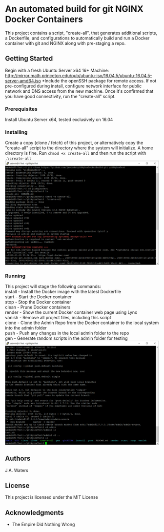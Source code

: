 # An automated build for git NGINX Docker Containers
This project contains a script, "create-all", that generates additional scripts, a Dockerfile, and configurations to automatically build and run a Docker container with git and NGINX along with pre-staging a repo.

## Getting Started
Begin with a fresh Ubuntu Server x64 16+ Machine: http://mirror.math.princeton.edu/pub/ubuntu-iso/16.04.5/ubuntu-16.04.5-server-amd64.iso *Include the openSSH package for remote access. If not pre-configured during install, configure network interface for public network and DNS access from the new machine. Once it's confirmed that you have good connectivity, run the "create-all" script.

### Prerequisites
Install Ubuntu Server x64, tested exclusively on 16.04

### Installing
Create a copy (clone / fetch) of this project, or alternatively copy the "create-all" script to the directory where the system will initialize. A home directory is fine. Run `chmod +x create-all` and then run the script with `.\create-all`
![Initial Clone and Run](https://raw.githubusercontent.com/jawcode/gitNginxDockerBuild/master/screen001.png)

### Running
This project will stage the following commands:  
install - Install the Docker image with the latest Dockerfile  
start - Start the Docker container  
stop - Stop the Docker container  
clean - Prune Docker containers  
render - Show the current Docker container web page using Lynx  
vanish - Remove all project files, including this script  
clone - Clone the Admin Repo from the Docker container to the local system into the admin folder  
push - Push any changes in the local admin folder to the repo  
gen - Generate random scripts in the admin folder for testing  
![Cloning from the Docker Container and root directory](https://raw.githubusercontent.com/jawcode/gitNginxDockerBuild/master/screen002.png)

## Authors
J.A. Waters

## License

This project is licensed under the MIT License

## Acknowledgments

* The Empire Did Nothing Wrong

